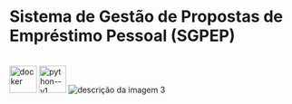 # Sistema de Gestão de Propostas de Empréstimo Pessoal (SGPEP)
<br>

<div style="display: inline-block;">
  <img width="48" height="48" src="https://img.icons8.com/color/48/docker.png" alt="docker"/>
</div>
<div style="display: inline-block;">
  <img width="48" height="48" src="https://img.icons8.com/color/48/python--v1.png" alt="python--v1"/>
</div>
<div style="display: inline-block;">
  <img src="caminho/para/imagem3.jpg" alt="descrição da imagem 3" />
</div>

